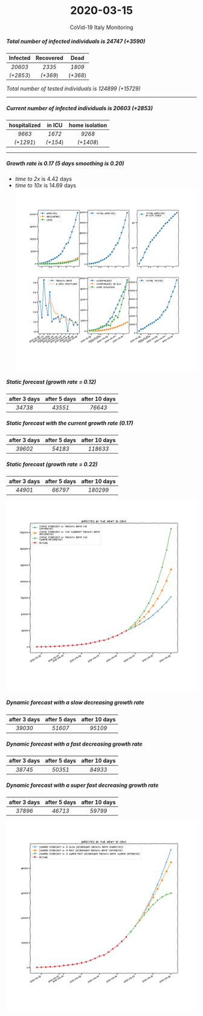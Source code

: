 <div align='center'>

# 2020-03-15
CoVid-19 Italy Monitoring
</div>

##### Total number of infected individuals is 24747 (+3590)
Infected | Recovered | Dead
:---: | :---: | :---:
*20603* | *2335* | *1809*
*(+2853*) | *(+369*) | (*+368*)

*Total number of tested individuals is 124899 (+15729)*
***
##### Current number of infected individuals is 20603 (+2853)
hospitalized | in ICU | home isolation
:---: | :---: | :---:
*9663* |*1672* |*9268*
*(+1291*) |*(+154*) |*(+1408*)
***
##### Growth rate is 0.17 (5 days smoothing is 0.20)
- *time to 2x* is 4.42 days
- *time to 10x* is 14.69 days
![stats][stats]
##### Static forecast (growth rate = 0.12)
after 3 days | after 5 days | after 10 days
:---: | :---: | :---:
*34738* |*43551* |*76643* 
##### Static forecast with the current growth rate (0.17)
after 3 days | after 5 days | after 10 days
:---: | :---: | :---:
*39602* |*54183* |*118633* 
##### Static forecast (growth rate = 0.22)
after 3 days | after 5 days | after 10 days
:---: | :---: | :---:
*44901* |*66797* |*180299* 


![static_forecast][static_forecast]

##### Dynamic forecast with a slow decreasing growth rate
after 3 days | after 5 days | after 10 days
:---: | :---: | :---:
*39030* |*51607* |*95109*
##### Dynamic forecast with a fast decreasing growth rate
after 3 days | after 5 days | after 10 days
:---: | :---: | :---:
*38745* |*50351* |*84933*
##### Dynamic forecast with a super fast decreasing growth rate
after 3 days | after 5 days | after 10 days
:---: | :---: | :---:
*37896* |*46713* |*59799*


![dynamic_forecast][dynamic_forecast]

[stats]: stats.png
[static_forecast]: static_forecast.png
[dynamic_forecast]: dynamic_forecast.png
